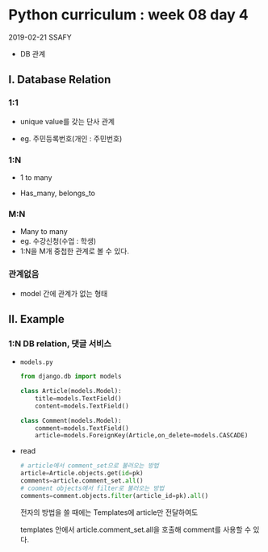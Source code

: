 # Python curriculum : week 08 day 4

2019-02-21 SSAFY

* DB 관계



## I. Database Relation

### 1:1

* unique value를 갖는 단사 관계

* eg. 주민등록번호(개인 : 주민번호)

  

### 1:N

* 1 to many

* Has_many, belongs_to



### M:N

* Many to many
* eg. 수강신청(수업 : 학생)
* 1:N을 M개 중첩한 관계로 볼 수 있다.



### 관계없음

* model 간에 관계가 없는 형태



## II. Example

### 1:N DB relation, 댓글 서비스

* `models.py`

    ```python
    from django.db import models
    
    class Article(models.Model):
        title=models.TextField()
        content=models.TextField()
    
    class Comment(models.Model):
        comment=models.TextField()
        article=models.ForeignKey(Article,on_delete=models.CASCADE)
    ```

* read

    ```python
    # article에서 comment_set으로 불러오는 방법
    article=Article.objects.get(id=pk)
    comments=article.comment_set.all()
    # cooment objects에서 filter로 불러오는 방법
    comments=comment.objects.filter(article_id=pk).all()
    ```

    전자의 방법을 쓸 때에는 Templates에 article만 전달하여도

    templates 안에서 article.comment_set.all을 호출해 comment를 사용할 수 있다.

